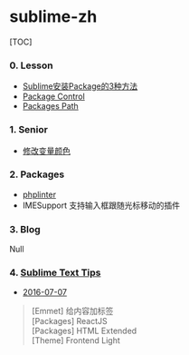 # sublime-zh

[TOC]

### 0. Lesson  
- [Sublime安装Package的3种方法](./lesson/install_package.md)  
- [Package Control](./lesson/package_control.md)  
- [Packages Path](./lesson/packages_path.md)  



### 1. Senior  
- [修改变量颜色](./senior/change_variable_color.md)



### 2. Packages  
- [phplinter](./plugin/phplinter.md)
- IMESupport 支持输入框跟随光标移动的插件  



### 3. Blog  
Null  



### 4. [Sublime Text Tips](./tips/sublime_tips.md)  
- [2016-07-07](./tips/sublime_tips.md)
> [Emmet] 给内容加标签  
> [Packages] ReactJS  
> [Packages] HTML Extended  
> [Theme] Frontend Light  

